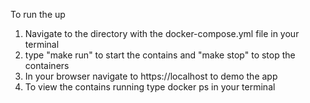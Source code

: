 To run the up

1. Navigate to the directory with the docker-compose.yml file in your terminal
2. type "make run" to start the contains and "make stop" to stop the containers
3. In your browser navigate to https://localhost to demo the app
4. To view the contains running type docker ps in your terminal